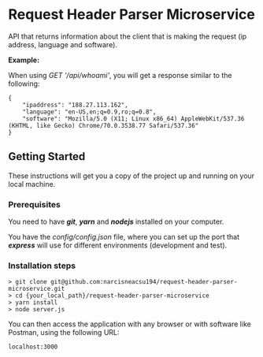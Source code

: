 # Request Header Parser Microservice

API that returns information about the client that is making the request (ip address, language and software).

**Example:**

When using *GET '/api/whoami'*, you will get a response similar to the following:
```
{
    "ipaddress": "188.27.113.162",
    "language": "en-US,en;q=0.9,ro;q=0.8",
    "software": "Mozilla/5.0 (X11; Linux x86_64) AppleWebKit/537.36 (KHTML, like Gecko) Chrome/70.0.3538.77 Safari/537.36"
}
```


## Getting Started

These instructions will get you a copy of the project up and running on your local machine.

### Prerequisites

You need to have ***git***, ***yarn*** and ***nodejs*** installed on your computer.

You have the *config/config.json* file, where you can set up the port that
***express*** will use for different environments (development and test).

### Installation steps

```
> git clone git@github.com:narcisneacsu194/request-header-parser-microservice.git
> cd {your_local_path}/request-header-parser-microservice
> yarn install
> node server.js
```

You can then access the application with any browser or with software like Postman, using the following URL:

```
localhost:3000
```
